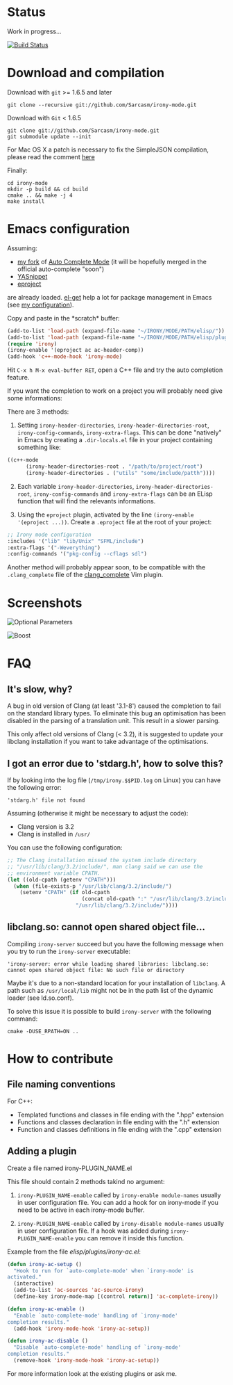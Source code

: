 # Status

Work in progress...

[![Build Status](https://travis-ci.org/Sarcasm/irony-mode.png)](https://travis-ci.org/Sarcasm/irony-mode)

# Download and compilation

Download with `git` >= 1.6.5 and later

    git clone --recursive git://github.com/Sarcasm/irony-mode.git

Download with `Git` < 1.6.5

    git clone git://github.com/Sarcasm/irony-mode.git
    git submodule update --init

For Mac OS X a patch is necessary to fix the SimpleJSON compilation,
please read the comment [here](https://github.com/MJPA/SimpleJSON/commit/cf8aa3087747f76745fc30f38e6aff4af74e9cef#commitcomment-937703)

Finally:

    cd irony-mode
    mkdir -p build && cd build
    cmake .. && make -j 4
    make install

# Emacs configuration

Assuming:

* [my fork](https://github.com/Sarcasm/auto-complete/) of
  [Auto Complete Mode](http://cx4a.org/software/auto-complete/) (it
  will be hopefully merged in the official auto-complete "soon")
* [YASnippet](https://github.com/capitaomorte/yasnippet)
* [eproject](https://github.com/jrockway/eproject)

are already loaded. [el-get](https://github.com/dimitri/el-get) help a
lot for package management in Emacs (see
[my configuration](https://github.com/Sarcasm/.emacs.d/blob/master/sarcasm-elisp/sarcasm-el-get.el)).

Copy and paste in the \*scratch\* buffer:

~~~~~ el
(add-to-list 'load-path (expand-file-name "~/IRONY/MODE/PATH/elisp/"))
(add-to-list 'load-path (expand-file-name "~/IRONY/MODE/PATH/elisp/plugins/"))
(require 'irony)
(irony-enable '(eproject ac ac-header-comp))
(add-hook 'c++-mode-hook 'irony-mode)
~~~~~

Hit `C-x h M-x eval-buffer RET`, open a C++ file and try the auto
completion feature.

If you want the completion to work on a project you will probably need
give some informations:

There are 3 methods:

1. Setting `irony-header-directories`,
   `irony-header-directories-root`, `irony-config-commands`,
   `irony-extra-flags`. This can be done "natively" in Emacs by
   creating a `.dir-locals.el` file in your project containing
   something like:

~~~~~ el
((c++-mode
      (irony-header-directories-root . "/path/to/project/root")
      (irony-header-directories . ("utils" "some/include/patth"))))
~~~~~

2. Each variable `irony-header-directories`,
   `irony-header-directories-root`, `irony-config-commands` and
   `irony-extra-flags` can be an ELisp function that will find the
   relevants informations.

3. Using the `eproject` plugin, activated by the line `(irony-enable
'(eproject ...))`. Create a `.eproject` file at the root of your
project:

~~~~~ el
;; Irony mode configuration
:includes '("lib" "lib/Unix" "SFML/include")
:extra-flags '("-Weverything")
:config-commands '("pkg-config --cflags sdl")
~~~~~


Another method will probably appear soon, to be compatible with the
`.clang_complete` file of the
[clang_complete](http://www.vim.org/scripts/script.php?script_id=3302)
Vim plugin.

# Screenshots

![Optional Parameters](https://raw.github.com/Sarcasm/irony-mode/develop/screenshots/optional-parameters.png)

![Boost](https://raw.github.com/Sarcasm/irony-mode/develop/screenshots/boost-example.png)

# FAQ

## It's slow, why?

A bug in old version of Clang (at least '3.1-8') caused the completion
to fail on the standard library types. To eliminate this bug an
optimisation has been disabled in the parsing of a translation unit.
This result in a slower parsing.

This only affect old versions of Clang (< 3.2), it is suggested to
update your libclang installation if you want to take advantage of the
optimisations.

## I got an error due to 'stdarg.h', how to solve this?

If by looking into the log file (`/tmp/irony.$$PID.log` on Linux) you
can have the following error:

    'stdarg.h' file not found

Assuming (otherwise it might be necessary to adjust the code):

* Clang version is 3.2
* Clang is installed in `/usr/`

You can use the following configuration:

```lisp
;; The Clang installation missed the system include directory
;; "/usr/lib/clang/3.2/include/", man clang said we can use the
;; environment variable CPATH.
(let ((old-cpath (getenv "CPATH")))
  (when (file-exists-p "/usr/lib/clang/3.2/include/")
    (setenv "CPATH" (if old-cpath
                        (concat old-cpath ":" "/usr/lib/clang/3.2/include/")
                      "/usr/lib/clang/3.2/include/"))))
```

## libclang.so: cannot open shared object file...

Compiling `irony-server` succeed but you have the following message
when you try to run the `irony-server` executable:

    'irony-server: error while loading shared libraries: libclang.so: cannot open shared object file: No such file or directory

Maybe it's due to a non-standard location for your installation of
`libclang`. A path such as `/usr/local/lib` might not be in the path
list of the dynamic loader (see ld.so.conf).

To solve this issue it is possible to build `irony-server` with the
following command:

    cmake -DUSE_RPATH=ON ..

# How to contribute

## File naming conventions

For C++:

* Templated functions and classes in file ending with the ".hpp"
  extension
* Functions and classes declaration in file ending with the ".h"
  extension
* Function and classes definitions in file ending with the ".cpp"
  extension

## Adding a plugin

Create a file named irony-PLUGIN_NAME.el

This file should contain 2 methods takind no argument:

1. `irony-PLUGIN_NAME-enable` called by `irony-enable module-names`
   usually in user configuration file. You can add a hook for on
   irony-mode if you need to be active in each irony-mode buffer.

2. `irony-PLUGIN_NAME-enable` called by `irony-disable module-names`
   usually in user configuration file. If a hook was added during
   `irony-PLUGIN_NAME-enable` you can remove it inside this function.


Example from the file *elisp/plugins/irony-ac.el*:

~~~~~ el
(defun irony-ac-setup ()
  "Hook to run for `auto-complete-mode' when `irony-mode' is
activated."
  (interactive)
  (add-to-list 'ac-sources 'ac-source-irony)
  (define-key irony-mode-map [(control return)] 'ac-complete-irony))

(defun irony-ac-enable ()
  "Enable `auto-complete-mode' handling of `irony-mode'
completion results."
  (add-hook 'irony-mode-hook 'irony-ac-setup))

(defun irony-ac-disable ()
  "Disable `auto-complete-mode' handling of `irony-mode'
completion results."
  (remove-hook 'irony-mode-hook 'irony-ac-setup))
~~~~~

For more information look at the existing plugins or ask me.
